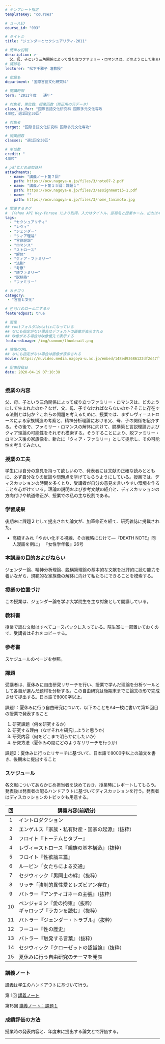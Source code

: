 ```yaml
---
# テンプレート指定
templateKey: "courses"

# コースID
course_id: "003"

# タイトル
title: "ジェンダーとセクシュアリティ-2011"

# 簡単な説明
description: >-
  父、母、子という三角関係によって成り立つファミリー・ロマンスは、どのようにして生まれたのか？なぜ、父、母、子でなければならないのか？そこに存在する法則とは何か？これらの問題を考えるために、授業では、まずレヴィ＝ストロースによる家族構造の考察と、精神分析理論における父、母、子の関係を紹介する。その後で、ファミリー・ロマンスの解体に向けて、脱構築と言説理論およびクィア理論の可能性をそれぞれ模索する。そ ....
# 講師名
lecturer: "松下千雅子 准教授"

# 部局名
department: "国際言語文化研究科"

# 開講時限
term: "2011年度	通年"

# 対象者、単位数、授業回数（修正用の元データ）
class_is_for: "国際言語文化研究科 国際多元文化専攻
4単位、週1回全30回"

# 対象者
target: "国際言語文化研究科 国際多元文化専攻"

# 授業回数
classes: "週1回全30回"

# 単位数
credit: "
4単位"

# pdfなどの追加資料
attachments:
  - name: "講義ノート第７回" 
    path: https://ocw.nagoya-u.jp/files/3/note07-2.pdf
  - name: "講義ノート第１５回：課題１" 
    path: https://ocw.nagoya-u.jp/files/3/assignment15-1.pdf
  - name: "" 
    path: https://ocw.nagoya-u.jp/files/3/home_tanimoto.jpg

# 関連するタグ
# （Yahoo API Key-Phrase により取得。入力はタイトル、部局名と授業ホーム、出力はキーフレーズ（tags））
tags:
  - "セクシュアリティ"
  - "レヴィ"
  - "ジェンダー"
  - "クィア理論"
  - "言説理論"
  - "ロマンス"
  - "ストロース"
  - "解体"
  - "クィア・ファミリー"
  - "法則"
  - "考察"
  - "脱ファミリー"
  - "脱構築"
  - "ファミリー"

# カテゴリ
category:
 - "言語と文化"

# 色付けのロールにするか
featuredpost: true

# 画像
## rootフォルダはstaticになっている
## なにも指定がない場合はデフォルトの画像が表示される
## 映像がある場合は映像優先で表示する
featuredimage: /img/common/thumbnail.png

# 映像のURL
## なにも指定がない場合は画像が表示される
movie: https://nuvideo.media.nagoya-u.ac.jp/embed/148ed93686122df2d47ff604449f1e5c402af8c2

# 記事投稿日
date: 2020-04-19 07:10:38
---
```


### 授業の内容

父、母、子という三角関係によって成り立つファミリー・ロマンスは、どのようにして生まれたのか？なぜ、父、母、子でなければならないのか？そこに存在する法則とは何か？これらの問題を考えるために、授業では、まずレヴィ＝ストロースによる家族構造の考察と、精神分析理論における父、母、子の関係を紹介する。その後で、ファミリー・ロマンスの解体に向けて、脱構築と言説理論およびクィア理論の可能性をそれぞれ模索する。そうすることにより、脱ファミリー・ロマンス後の家族像を、新たに「クィア・ファミリー」として提示し、その可能性を考えてみたい。


### 授業の工夫
学生には自分の意見を持って欲しいので、発表者には文献の正確な読みとともに、必ず自分なりの反論や問題点を挙げてもらうようにしている。授業では、ディスカッションの時間を多くとり、受講者が自分の意見を言いやすい環境を作ることを心がけている。理論の説明および参考文献の紹介と、ディスカッションの方向付けや軌道修正が、授業での私の主な役割である。

### 学習成果
後期末に課題２として提出された論文が、加筆修正を経て、研究雑誌に掲載された。

- 高橋すみれ「やおい化する視線、その戦略にむけて—『DEATH NOTE』同人漫画を例に」 『女性学年報』26号





### 本講座の目的およびねらい
ジェンダー論、精神分析理論、脱構築理論の基本的な文献を批評的に読む能力を養いながら、規範的な家族像の解体に向けて私たちにできることを模索する。

### 授業の位置づけ
この授業は、ジェンダー論を学ぶ大学院生を主な対象として開講している。


### 教科書
授業で読む文献はすべてコースパックに入っている。院生室に一部置いておくので、受講者はそれをコピーする。

### 参考書
スケジュールのページを参照。

### 課題
受講者は、夏休みに自由研究リサーチを行い、授業で学んだ理論を分析ツールとして各自が選んだ題材を分析する。この自由研究は後期末までに論文の形で完成させて提出する。日本語で8000字以上。

課題1：夏休みに行う自由研究について、以下のことをA4一枚に書いて第15回目の授業で発表すること

1. 研究課題（何を研究するか）
2. 研究する理由（なぜそれを研究しようと思うか）
3. 研究内容（何をどこまで明らかにしたいか）
4. 研究方法（夏休みの間にどのようなリサーチを行うか）

課題2：夏休みに行ったリサーチに基づいて、日本語で8000字以上の論文を書き、後期末に提出すること


### スケジュール

各文献についてあらかじめ担当者を決めておき、授業時にレポートしてもらう。発表後は発表者の配るハンドアウトに基づいてディスカッションを行う。発表者はディスカッションのトピックも用意する。

| 回 | 講義内容(前期分) |
|:------------:|----------------------|
| 1 | イントロダクション |
| 2 |  エンゲルス『家族・私有財産・国家の起源』（抜粋） |
| 3 |  フロイト『トーテムとタブー』 |
| 4 |  レヴィ＝ストロース『親族の基本構造』（抜粋） |
| 5 |  フロイト『性欲論三篇』 |
| 6 |  ルービン「女たちによる交通」 |
| 7 |  セジウィック『男同士の絆』（抜粋） |
| 8 |  リッチ「強制的異性愛とレズビアン存在」 |
| 9 |  バトラー『アンティゴネーの主張』（抜粋） |
| 10 | ベンジャミン『愛の拘束』（抜粋）<br>ギャロップ『ラカンを読む』（抜粋） |
| 11 | バトラー『ジェンダー・トラブル』（抜粋） |
| 12 | フーコー『性の歴史』 |
| 13 |  バトラー『触発する言葉』（抜粋） |
| 14 |  セジウィック『クローゼットの認識論』（抜粋） |
| 15 |  夏休みに行う自由研究のテーマを発表 |










### 講義ノート
講義は学生のハンドアウトに基づいて行う。

第 1回 [講義ノート](https://ocw.nagoya-u.jp/files/3/note07-2.pdf) 

第15回 [講義ノート：課題１](https://ocw.nagoya-u.jp/files/3/assignment15-1.pdf) 











### 成績評価の方法
授業時の発表内容と、年度末に提出する論文とで評価する。



-----